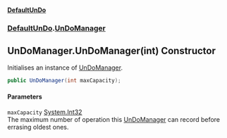 #### [DefaultUnDo](DefaultUnDo.md 'DefaultUnDo')
### [DefaultUnDo](DefaultUnDo.md#DefaultUnDo 'DefaultUnDo').[UnDoManager](UnDoManager.md 'DefaultUnDo.UnDoManager')
## UnDoManager.UnDoManager(int) Constructor
Initialises an instance of [UnDoManager](UnDoManager.md 'DefaultUnDo.UnDoManager').  
```csharp
public UnDoManager(int maxCapacity);
```
#### Parameters
<a name='DefaultUnDo_UnDoManager_UnDoManager(int)_maxCapacity'></a>
`maxCapacity` [System.Int32](https://docs.microsoft.com/en-us/dotnet/api/System.Int32 'System.Int32')  
The maximum number of operation this [UnDoManager](UnDoManager.md 'DefaultUnDo.UnDoManager') can record before errasing oldest ones.
  
